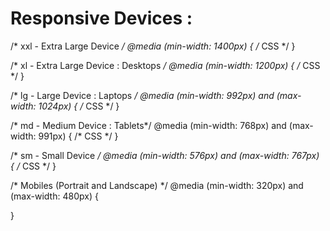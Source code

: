 # Responsive Devices :

/* xxl - Extra Large Device */
@media (min-width: 1400px) {
  /* CSS */
}


/* xl - Extra Large Device : Desktops */
@media (min-width: 1200px) {
  /* CSS */
}


/* lg - Large Device : Laptops */
@media (min-width: 992px) and (max-width: 1024px) {
 /* CSS */
}


/* md -  Medium Device : Tablets*/
@media (min-width: 768px) and (max-width: 991px) {
  /* CSS */
}


/* sm - Small Device */
@media (min-width: 576px) and (max-width: 767px) {
 /* CSS */
}


/* Mobiles (Portrait and Landscape) */
@media (min-width: 320px) and (max-width: 480px) {
 
}

